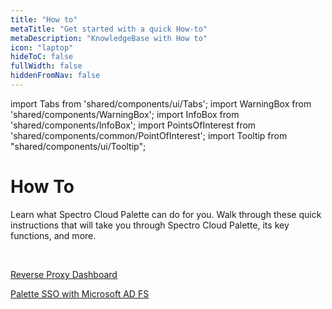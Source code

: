 ```yaml
---
title: "How to"
metaTitle: "Get started with a quick How-to"
metaDescription: "KnowledgeBase with How to"
icon: "laptop"
hideToC: false
fullWidth: false
hiddenFromNav: false
---
```


import Tabs from 'shared/components/ui/Tabs';
import WarningBox from 'shared/components/WarningBox';
import InfoBox from 'shared/components/InfoBox';
import PointsOfInterest from 'shared/components/common/PointOfInterest';
import Tooltip from "shared/components/ui/Tooltip";

# How To

Learn what Spectro Cloud Palette can do for you. Walk through these quick instructions that will take you through Spectro Cloud Palette, its key functions, and more.<p></p><br />


[Reverse Proxy Dashboard](/knowledgebase/how-to/reverse-proxy-dashboard) <p></p>
[Palette SSO with Microsoft AD FS](/knowledgebase/how-to/palette-sso-with-adfs) <p></p>

<br />
<br />
